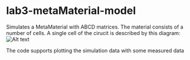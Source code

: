 # lab3-metaMaterial-model
Simulates a MetaMaterial with ABCD matrices. 
The material consists of a number of cells. A single cell of the cirucit is described by this diagram:
![Alt text](circuit_diagram.png.jpg?raw=true "Title")

The code supports plotting the simulation data with some measured data
